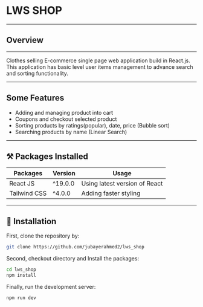 # LWS SHOP

---

## Overview

---

Clothes selling E-commerce single page web application build in React.js. This application has basic level user items management to advance search and sorting functionality.

---

## Some Features

- Adding and managing product into cart
- Coupons and checkout selected product
- Sorting products by ratings(popular), date, price (Bubble sort)
- Searching products by name (Linear Search)

---

## ⚒️ Packages Installed

| Packages     | Version | Usage                         |
| ------------ | ------- | ----------------------------- |
| React JS     | ^19.0.0 | Using latest version of React |
| Tailwind CSS | ^4.0.0  | Adding faster styling         |

---

## 🧰 Installation

First, clone the repository by:

```bash
git clone https://github.com/jubayerahmed2/lws_shop
```

Second, checkout directory and Install the packages:

```bash
cd lws_shop
npm install
```

Finally, run the development server:

```bash
npm run dev
```
